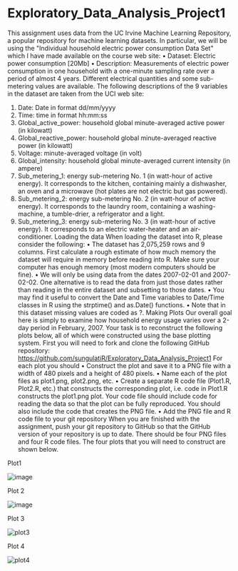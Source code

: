 # Exploratory_Data_Analysis_Project1
This assignment uses data from the UC Irvine Machine Learning Repository, a popular repository for machine learning datasets. In particular, we will be using the "Individual household electric power consumption Data Set" which I have made available on the course web site:
•	Dataset: Electric power consumption [20Mb]
•	Description: Measurements of electric power consumption in one household with a one-minute sampling rate over a period of almost 4 years. Different electrical quantities and some sub-metering values are available.
The following descriptions of the 9 variables in the dataset are taken from the UCI web site:
1.	Date: Date in format dd/mm/yyyy
2.	Time: time in format hh:mm:ss
3.	Global_active_power: household global minute-averaged active power (in kilowatt)
4.	Global_reactive_power: household global minute-averaged reactive power (in kilowatt)
5.	Voltage: minute-averaged voltage (in volt)
6.	Global_intensity: household global minute-averaged current intensity (in ampere)
7.	Sub_metering_1: energy sub-metering No. 1 (in watt-hour of active energy). It corresponds to the kitchen, containing mainly a dishwasher, an oven and a microwave (hot plates are not electric but gas powered).
8.	Sub_metering_2: energy sub-metering No. 2 (in watt-hour of active energy). It corresponds to the laundry room, containing a washing-machine, a tumble-drier, a refrigerator and a light.
9.	Sub_metering_3: energy sub-metering No. 3 (in watt-hour of active energy). It corresponds to an electric water-heater and an air-conditioner.
Loading the data
When loading the dataset into R, please consider the following:
•	The dataset has 2,075,259 rows and 9 columns. First calculate a rough estimate of how much memory the dataset will require in memory before reading into R. Make sure your computer has enough memory (most modern computers should be fine).
•	We will only be using data from the dates 2007-02-01 and 2007-02-02. One alternative is to read the data from just those dates rather than reading in the entire dataset and subsetting to those dates.
•	You may find it useful to convert the Date and Time variables to Date/Time classes in R using the strptime() and as.Date() functions.
•	Note that in this dataset missing values are coded as ?.
Making Plots
Our overall goal here is simply to examine how household energy usage varies over a 2-day period in February, 2007. Your task is to reconstruct the following plots below, all of which were constructed using the base plotting system.
First you will need to fork and clone the following GitHub repository: https://github.com/sungulatiR/Exploratory_Data_Analysis_Project1
For each plot you should
•	Construct the plot and save it to a PNG file with a width of 480 pixels and a height of 480 pixels.
•	Name each of the plot files as plot1.png, plot2.png, etc.
•	Create a separate R code file (Plot1.R, Plot2.R, etc.) that constructs the corresponding plot, i.e. code in Plot1.R constructs the plot1.png plot. Your code file should include code for reading the data so that the plot can be fully reproduced. You should also include the code that creates the PNG file.
•	Add the PNG file and R code file to your git repository
When you are finished with the assignment, push your git repository to GitHub so that the GitHub version of your repository is up to date. There should be four PNG files and four R code files.
The four plots that you will need to construct are shown below.

Plot1


![image](https://github.com/sungulatiR/Exploratory_Data_Analysis_Project1/assets/122589275/6d54020f-05f2-4e8b-a85c-51e73f33a00a)




Plot 2

![image](https://github.com/sungulatiR/Exploratory_Data_Analysis_Project1/assets/122589275/b695c444-2df3-46b4-8ac4-4c18c846a8dd)




Plot 3


![plot3](https://github.com/sungulatiR/Exploratory_Data_Analysis_Project1/assets/122589275/e6f87aac-4c6e-4fa0-b33c-9cc62c81508b)



Plot 4


![plot4](https://github.com/sungulatiR/Exploratory_Data_Analysis_Project1/assets/122589275/8eda20e5-1849-4ab1-aa7a-e93089ef8ba3)




